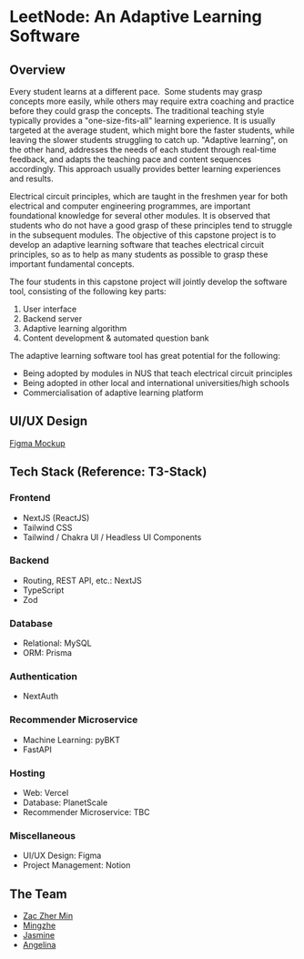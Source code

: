 # LeetNode: An Adaptive Learning Software

## Overview

Every student learns at a different pace.  Some students may grasp concepts more easily, while others may require extra coaching and practice before they could grasp the concepts. The traditional teaching style typically provides a "one-size-fits-all" learning experience. It is usually targeted at the average student, which might bore the faster students, while leaving the slower students struggling to catch up. "Adaptive learning", on the other hand, addresses the needs of each student through real-time feedback, and adapts the teaching pace and content sequences accordingly. This approach usually provides better learning experiences and results.

Electrical circuit principles, which are taught in the freshmen year for both electrical and computer engineering programmes, are important foundational knowledge for several other modules. It is observed that students who do not have a good grasp of these principles tend to struggle in the subsequent modules. The objective of this capstone project is to develop an adaptive learning software that teaches electrical circuit principles, so as to help as many students as possible to grasp these important fundamental concepts.

The four students in this capstone project will jointly develop the software tool, consisting of the following key parts:

1. User interface
2. Backend server
3. Adaptive learning algorithm
4. Content development & automated question bank

The adaptive learning software tool has great potential for the following:

- Being adopted by modules in NUS that teach electrical circuit principles
- Being adopted in other local and international universities/high schools
- Commercialisation of adaptive learning platform

## UI/UX Design

[Figma Mockup](https://www.figma.com/proto/Alagss66v74gG2fi8MjP7C/UIUX?node-id=12%3A6&scaling=scale-down&page-id=0%3A1&starting-point-node-id=12%3A6 "LeetNode's Figma Mockup")

## Tech Stack (Reference: T3-Stack)

### Frontend
- NextJS (ReactJS)
- Tailwind CSS
- Tailwind / Chakra UI / Headless UI Components

### Backend
- Routing, REST API, etc.: NextJS
- TypeScript
- Zod

### Database
- Relational: MySQL
- ORM: Prisma

### Authentication
- NextAuth

### Recommender Microservice
- Machine Learning: pyBKT
- FastAPI

### Hosting
- Web: Vercel
- Database: PlanetScale
- Recommender Microservice: TBC

### Miscellaneous
- UI/UX Design: Figma
- Project Management: Notion

## The Team

- [Zac Zher Min](https://www.linkedin.com/in/tamzhermin/)
- [Mingzhe](#)
- [Jasmine](#)
- [Angelina](#)
